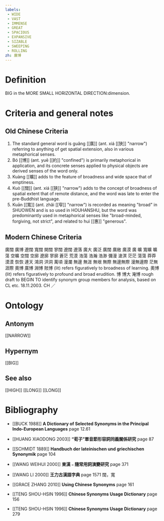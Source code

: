 ```yaml
---
labels: 
 - WIDE
 - VAST
 - IMMENSE
 - GREAT
 - SPACIOUS
 - EXPANSIVE
 - SIZABLE
 - SWEEPING
 - ROLLING
zh: 廣博
---
```


# Definition
BIG in the MORE SMALL HORIZONTAL DIRECTION:dimension.
# Criteria and general notes
## Old Chinese Criteria
1. The standard general word is guǎng [[廣]] (ant. xiá [[狹]] "narrow") referring to anything of get spatial extension, also in various metaphorical senses.
2. Bó [[博]] (ant. yuē [[約]] "confined") is primarily metaphorical in application, and its concrete senses applied to physical objects are derived senses of the word only.
3. Kuàng [[曠]] adds to the feature of broadness and wide space that of emptiness.
4. Kuò [[闊]] (ant. xiá [[狹]] "narrow") adds to the concept of broadness of spatial extent that of remote distance, and the word was late to enter the pre-Buddhist language.
5. Kuān [[寬]] (ant. zhǎi [[窄]] "narrow") is recorded as meaning "broad" in SHUOWEN and is so used in HOUHANSHU, but the word was predominantly used in metaphorical senses like "broad-minded, forgiving, not strict", and related to huì [[惠]] "generous".
## Modern Chinese Criteria
廣闊
廣博
遼闊
寬闊
開闊
寥闊
遼闊
遼落
廣大
廣泛
廣闊
廣敞
廣漠
廣
曠
寬曠
曠蕩
空曠
空闊
空廓
遼廓
寥廓
蒼茫
荒漠
浩蕩
浩瀚
浩渺
彌漫
滄溟
茫茫
蕩蕩
莽莽
漠漠
恢恢
連天
鴻洞
洪洞
萬頃
漫瀾
無邊
無涯
無垠
無際
無邊無際
漫無邊際
茫無涯際
奧博
廣博
淵博
賅博 (lit) refers figuratively to broadness of learning.
奧博 (lit) refers figuratively to profound and broad erudition.
博
博大
淹博
rough draft to BEGIN TO identify synonym group members for analysis, based on CL etc. 18.11.2003. CH ／
# Ontology

## Antonym
[[NARROW]]
## Hypernym
[[BIG]]
## See also
[[HIGH]]
[[LONG]]
[[LONG]]
# Bibliography
- [[BUCK 1988]]
**A Dictionary of Selected Synonyms in the Principal Indo-European Languages** page 12.61

- [[HUANG XIAODONG 2003]]
**“荀子”單音節形容詞同義關係研究** page 87

- [[SCHMIDT 1889]]
**Handbuch der lateinischen und griechischen Synonymik** page 104

- [[WANG WEIHUI 2000]]
**東漢﹣隨常用詞演變研究** page 371

- [[WANG LI 2000]]
**王力古漢語字典** page 1571
闊，寬
- [[GRACE ZHANG 2010]]
**Using Chinese Synonyms** page 161

- [[TENG SHOU-HSIN 1996]]
**Chinese Synonyms Usage Dictionary** page 156

- [[TENG SHOU-HSIN 1996]]
**Chinese Synonyms Usage Dictionary** page 279

